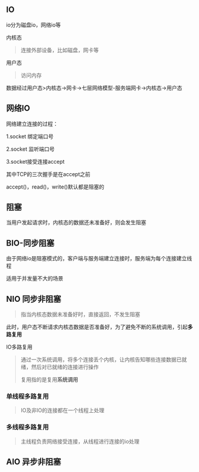 ## IO

io分为磁盘io，网络io等

内核态

> 连接外部设备，比如磁盘，网卡等

用户态

> 访问内存

数据经过用户态>内核态->网卡->七层网络模型-服务端网卡->内核态->用户态



## 网络IO

网络建立连接的过程：

1.socket 绑定端口号

2.socket 监听端口号

3.socket接受连接accept



其中TCP的三次握手是在accept之前

accept()，read()，write()默认都是阻塞的



## 阻塞

当用户发起请求时，内核态的数据还未准备好，则会发生阻塞



## BIO-同步阻塞

由于网络io是阻塞模式的，客户端与服务端建立连接时，服务端为每个连接建立线程

适用于并发量不大的场景





## NIO 同步非阻塞

> 指当内核态数据未准备好时，直接返回，不发生阻塞

此时，用户态不断请求内核态数据是否准备好，为了避免不断的系统调用，引起**多路复用**



IO多路复用

> 通过一次系统调用，将多个连接丢个内核，让内核告知哪些连接数据已就绪，然后对已就绪的连接进行操作
>
> 复用指的是复用**系统调用**



### 单线程多路复用

> IO及非IO的连接都在一个线程上处理





### 多线程多路复用

> 主线程负责网络接受连接，从线程进行连接的io处理





## AIO 异步非阻塞

